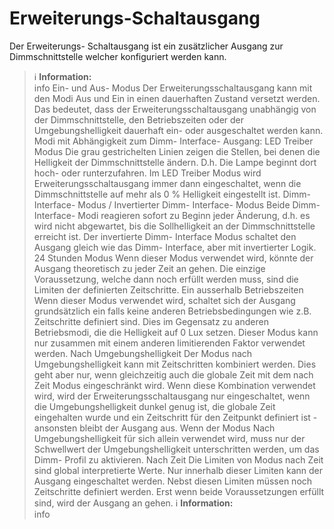 # Erweiterungs-Schaltausgang

Der Erweiterungs- Schaltausgang ist ein zusätzlicher Ausgang zur Dimmschnittstelle welcher konfiguriert werden kann.
> ℹ **Information:**  
> info
Ein- und Aus- Modus
Der Erweiterungsschaltausgang kann mit den Modi Aus und Ein in einen dauerhaften Zustand versetzt werden. Das bedeutet, dass der Erweiterungsschaltausgang unabhängig von der Dimmschnittstelle, den Betriebszeiten oder der Umgebungshelligkeit dauerhaft ein- oder ausgeschaltet werden kann.
Modi mit Abhängigkeit zum Dimm- Interface- Ausgang:
LED Treiber Modus
Die grau gestrichelten Linien zeigen die Stellen, bei denen die Helligkeit der Dimmschnittstelle ändern. D.h. Die Lampe beginnt dort hoch- oder runterzufahren. Im LED Treiber Modus wird Erweiterungsschaltausgang immer dann eingeschaltet, wenn die Dimmschnittstelle auf mehr als 0 % Helligkeit eingestellt ist.
Dimm- Interface- Modus / Invertierter Dimm- Interface- Modus
Beide Dimm- Interface- Modi reagieren sofort zu Beginn jeder Änderung, d.h. es wird nicht abgewartet, bis die Sollhelligkeit an der Dimmschnittstelle erreicht ist. Der invertierte Dimm- Interface Modus schaltet den Ausgang gleich wie das Dimm- Interface, aber mit invertierter Logik.
24 Stunden Modus
Wenn dieser Modus verwendet wird, könnte der Ausgang theoretisch zu jeder Zeit an gehen. Die einzige Voraussetzung, welche dann noch erfüllt werden muss, sind die Limiten der definierten Zeitschritte.
Ein ausserhalb Betriebszeiten
Wenn dieser Modus verwendet wird, schaltet sich der Ausgang grundsätzlich ein falls keine anderen Betriebsbedingungen wie z.B. Zeitschritte definiert sind. Dies im Gegensatz zu anderen Betriebsmodi, die die Helligkeit auf 0 Lux setzen. Dieser Modus kann nur zusammen mit einem anderen limitierenden Faktor verwendet werden.
Nach Umgebungshelligkeit
Der Modus nach Umgebungshelligkeit kann mit Zeitschritten kombiniert werden. Dies geht aber nur, wenn gleichzeitig auch die globale Zeit mit dem nach Zeit Modus eingeschränkt wird. Wenn diese Kombination verwendet wird, wird der Erweiterungsschaltausgang nur eingeschaltet, wenn die Umgebungshelligkeit dunkel genug ist, die globale Zeit eingehalten wurde und ein Zeitschritt für den Zeitpunkt definiert ist - ansonsten bleibt der Ausgang aus.
Wenn der Modus Nach Umgebungshelligkeit für sich allein verwendet wird, muss nur der Schwellwert der Umgebungshelligkeit unterschritten werden, um das Dimm- Profil zu aktivieren.
Nach Zeit
Die Limiten von Modus nach Zeit sind global interpretierte Werte. Nur innerhalb dieser Limiten kann der Ausgang eingeschaltet werden. Nebst diesen Limiten müssen noch Zeitschritte definiert werden. Erst wenn beide Voraussetzungen erfüllt sind, wird der Ausgang an gehen.
> ℹ **Information:**  
> info
